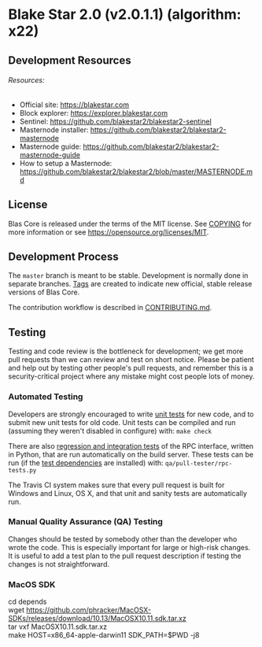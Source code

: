 Blake Star 2.0 (v2.0.1.1) (algorithm: x22)
===============================

## Development Resources

###### Resources:
- Official site: https://blakestar.com  
- Block explorer: https://explorer.blakestar.com
- Sentinel: https://github.com/blakestar2/blakestar2-sentinel  
- Masternode installer: https://github.com/blakestar2/blakestar2-masternode  
- Masternode guide: https://github.com/blakestar2/blakestar2-masternode-guide  
- How to setup a Masternode: https://github.com/blakestar2/blakestar2/blob/master/MASTERNODE.md

License
-------

Blas Core is released under the terms of the MIT license. See [COPYING](COPYING) for more
information or see https://opensource.org/licenses/MIT.

Development Process
-------------------

The `master` branch is meant to be stable. Development is normally done in separate branches.
[Tags](https://github.com/blakestar2/blakestar2/tags) are created to indicate new official,
stable release versions of Blas Core.

The contribution workflow is described in [CONTRIBUTING.md](CONTRIBUTING.md).

Testing
-------

Testing and code review is the bottleneck for development; we get more pull
requests than we can review and test on short notice. Please be patient and help out by testing
other people's pull requests, and remember this is a security-critical project where any mistake might cost people
lots of money.

### Automated Testing

Developers are strongly encouraged to write [unit tests](/doc/unit-tests.md) for new code, and to
submit new unit tests for old code. Unit tests can be compiled and run
(assuming they weren't disabled in configure) with: `make check`

There are also [regression and integration tests](/qa) of the RPC interface, written
in Python, that are run automatically on the build server.
These tests can be run (if the [test dependencies](/qa) are installed) with: `qa/pull-tester/rpc-tests.py`

The Travis CI system makes sure that every pull request is built for Windows
and Linux, OS X, and that unit and sanity tests are automatically run.

### Manual Quality Assurance (QA) Testing

Changes should be tested by somebody other than the developer who wrote the
code. This is especially important for large or high-risk changes. It is useful
to add a test plan to the pull request description if testing the changes is
not straightforward.

### MacOS SDK

cd depends  
wget https://github.com/phracker/MacOSX-SDKs/releases/download/10.13/MacOSX10.11.sdk.tar.xz  
tar vxf MacOSX10.11.sdk.tar.xz  
make HOST=x86_64-apple-darwin11 SDK_PATH=$PWD -j8  
